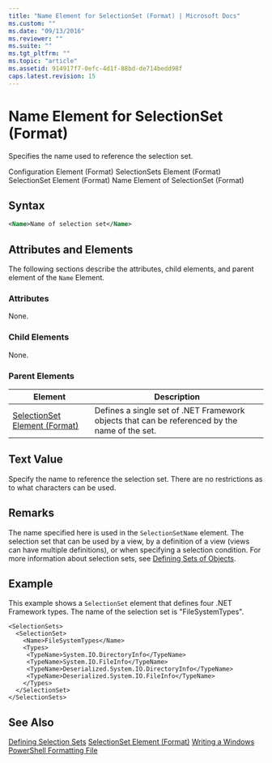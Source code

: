 ```yaml
---
title: "Name Element for SelectionSet (Format) | Microsoft Docs"
ms.custom: ""
ms.date: "09/13/2016"
ms.reviewer: ""
ms.suite: ""
ms.tgt_pltfrm: ""
ms.topic: "article"
ms.assetid: 914917f7-0efc-4d1f-88bd-de714bedd98f
caps.latest.revision: 15
---
```

# Name Element for SelectionSet (Format)
Specifies the name used to reference the selection set.

 Configuration Element (Format)
SelectionSets Element (Format)
SelectionSet Element (Format)
Name Element of SelectionSet (Format)

## Syntax

```xml
<Name>Name of selection set</Name>
```

## Attributes and Elements
 The following sections describe the attributes, child elements, and parent element of the `Name` Element.

### Attributes
 None.

### Child Elements
 None.

### Parent Elements

|Element|Description|
|-------------|-----------------|
|[SelectionSet Element (Format)](./selectionset-element-format.md)|Defines a single set of .NET Framework objects that can be referenced by the name of the set.|

## Text Value
 Specify the name to reference the selection set. There are no restrictions as to what characters can be used.

## Remarks
 The name specified here is used in the `SelectionSetName` element. The selection set that can be used by a view, by a definition of a view (views can have multiple definitions), or when specifying a selection condition. For more information about selection sets, see [Defining Sets of Objects](./defining-selection-sets.md).

## Example
 This example shows a `SelectionSet` element that defines four .NET Framework types. The name of the selection set is "FileSystemTypes".

```
<SelectionSets>
  <SelectionSet>
    <Name>FileSystemTypes</Name>
    <Types>
     <TypeName>System.IO.DirectoryInfo</TypeName>
     <TypeName>System.IO.FileInfo</TypeName>
     <TypeName>Deserialized.System.IO.DirectoryInfo</TypeName>
     <TypeName>Deserialized.System.IO.FileInfo</TypeName>
    </Types>
  </SelectionSet>
</SelectionSets>
```

## See Also
 [Defining Selection Sets](./defining-selection-sets.md)
 [SelectionSet Element (Format)](./selectionset-element-format.md)
 [Writing a Windows PowerShell Formatting File](./writing-a-windows-powershell-formatting-file.md)
